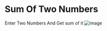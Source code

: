# Sum Of Two Numbers
Enter Two Numbers And Get sum of it 
![image](https://lh3.googleusercontent.com/pw/AJFCJaWYsGhusmKet1kGhDVJrdH3ckWaOeuJL8-cdmRNJWntYsk6zffCS0pzylEkMWU_VtQS8MCJUcW5NEYi_F9M5oAvNdxYML-Ul-JFuDo8ZWMF7kOdZ2DK391YCgPyN_7KXD77vXcC4zPPUz-QT6SurNWiO2NBoXkamLY4qBsO3bElOCPRB3_x_vPpoSZFJ6sGaRM7EXY4piOkjFqMsMoppzeLSsRh0JrQi0ioSb5Q1iT2qGxZodBHlqE_IpqP4zDGVUQ4oDnAJEEmNtN9UMnSIAMbhFXD-CvYh4F8n8PouLRZvkM2HddpqaJ_GdpkroU25oeh-QdpSqkUkSsCoebHhitJdtNygz7H4ReAKR7WE3hkN_mLimqS2ez-8rqKb2fK2A3lN-WxHyc2VwXDVKvwZKoc0MF-ONvR-dbgliIZbMthgus3M8ZQgTn-mHHEzmnHlR9rHB71mGW1OIaTVWJ46RuoCnqzNuDrMu3OKRr8WeFwwrfH3EcGBP64evoPfCikbhvkD6YVk8x_yLvO8mReWeM3ZValqfNDMb-pAsRmUtnOJ8XT_eYBIZn51eeSAmddB4Ggwhn5Kb0GfxOE0Y6KRFZU15tRSbZ0EckNzbj6vkVsfPZkKk2VEt7S92gNmaaNZ68XEQHJLJz4YvrGK809vPnMiUQkDnWvXdvOrvWeofgaEo66RToimtS_E_Z0E5shndXkc1fzXPRLgiyrTSqxnP6qtq6GZ6Bbhe9YfM9wIgUFwdn00qkkdYwGNQP5MRA1qG-fAaHtsb5-10oynZ-zuxq19GujrrZfux26shtASZ9W1G3_4OUrtFCRTa4MwRwz-N2Fk8Nmk4v6PXl_bEGice4bwtY-2dy7Jh92Vtub-qckTFUYSRytXadR698bcL7EPYpKKR9yhe6DlXHJAPpF5Q=w320-h665-s-no?authuser=0)